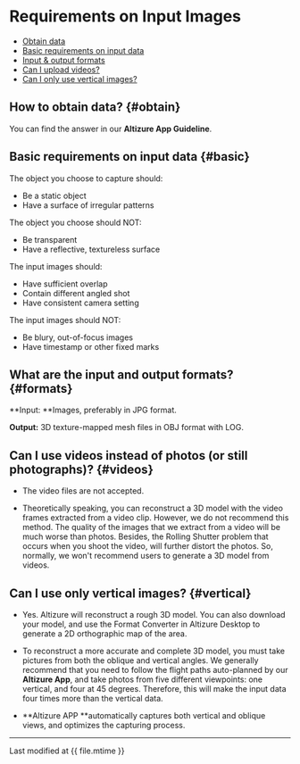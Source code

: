 # Requirements on Input Images

* [Obtain data](#obtain)
* [Basic requirements on input data](#basic)
* [Input & output formats](#formats)
* [Can I upload videos?](#videos)
* [Can I only use vertical images?](#vertical)

## How to obtain data? {#obtain}

You can find the answer in our **Altizure App Guideline**.

## Basic requirements on input data {#basic}

The object you choose to capture should:

* Be a static object
* Have a surface of irregular patterns

The object you choose should NOT:

* Be transparent
* Have a reflective, textureless surface

The input images should:

* Have sufficient overlap
* Contain different angled shot
* Have consistent camera setting

The input images should NOT:

* Be blury, out-of-focus images
* Have timestamp or other fixed marks

## What are the input and output formats? {#formats}

**Input: **Images, preferably in JPG format.

**Output:** 3D texture-mapped mesh files in OBJ format with LOG.

## Can I use videos instead of photos \(or still photographs\)? {#videos}

* The video files are not accepted.

* Theoretically speaking, you can reconstruct a 3D model with the video frames extracted from a video clip. However, we do not recommend this method. The quality of the images that we extract from a video will be much worse than photos. Besides, the Rolling Shutter problem that occurs when you shoot the video, will further distort the photos. So, normally, we won't recommend users to generate a 3D model from videos.

## Can I use only vertical images? {#vertical}

* Yes. Altizure will reconstruct a rough 3D model. You can also download your model, and use the Format Converter in Altizure Desktop to generate a 2D orthographic map of the area.

* To reconstruct a more accurate and complete 3D model, you must take pictures from both the oblique and vertical angles. We generally recommend that you need to follow the flight paths auto-planned by our **Altizure App**, and take photos from five different viewpoints: one vertical, and four at 45 degrees. Therefore, this will make the input data four times more than the vertical data.

* **Altizure APP **automatically captures both vertical and oblique views, and optimizes the capturing process.

---

Last modified at {{ file.mtime }}


